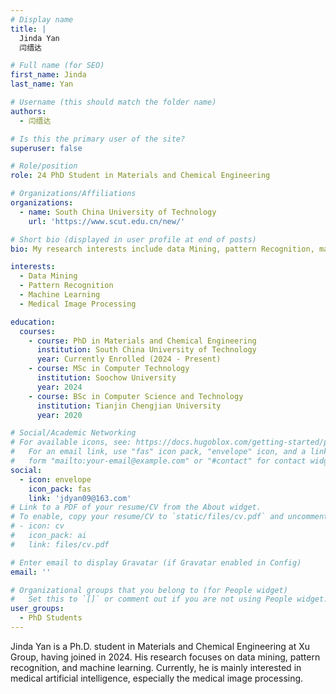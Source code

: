 ```yaml
---
# Display name
title: |
  Jinda Yan
  闫缙达

# Full name (for SEO)
first_name: Jinda
last_name: Yan

# Username (this should match the folder name)
authors:
  - 闫缙达

# Is this the primary user of the site?
superuser: false

# Role/position
role: 24 PhD Student in Materials and Chemical Engineering

# Organizations/Affiliations
organizations:
  - name: South China University of Technology
    url: 'https://www.scut.edu.cn/new/'

# Short bio (displayed in user profile at end of posts)
bio: My research interests include data Mining, pattern Recognition, machine learning and medical Image Processing.

interests:
  - Data Mining
  - Pattern Recognition
  - Machine Learning
  - Medical Image Processing

education:
  courses:
    - course: PhD in Materials and Chemical Engineering
      institution: South China University of Technology
      year: Currently Enrolled (2024 - Present)
    - course: MSc in Computer Technology
      institution: Soochow University
      year: 2024
    - course: BSc in Computer Science and Technology
      institution: Tianjin Chengjian University
      year: 2020

# Social/Academic Networking
# For available icons, see: https://docs.hugoblox.com/getting-started/page-builder/#icons
#   For an email link, use "fas" icon pack, "envelope" icon, and a link in the
#   form "mailto:your-email@example.com" or "#contact" for contact widget.
social:
  - icon: envelope
    icon_pack: fas
    link: 'jdyan09@163.com'
# Link to a PDF of your resume/CV from the About widget.
# To enable, copy your resume/CV to `static/files/cv.pdf` and uncomment the lines below.
# - icon: cv
#   icon_pack: ai
#   link: files/cv.pdf

# Enter email to display Gravatar (if Gravatar enabled in Config)
email: ''

# Organizational groups that you belong to (for People widget)
#   Set this to `[]` or comment out if you are not using People widget.
user_groups:
  - PhD Students
---
```


Jinda Yan is a Ph.D. student in Materials and Chemical Engineering at Xu Group, having joined in 2024. His research focuses on data mining, pattern recognition, and machine learning. Currently, he is mainly interested in medical artificial intelligence, especially the medical image processing.
